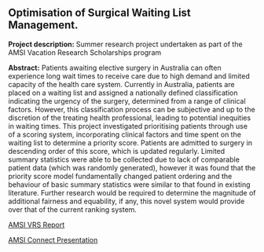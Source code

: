 ## Optimisation of Surgical Waiting List Management.

**Project description:** Summer research project undertaken as part of the AMSI Vacation Research Scholarships program

**Abstract:** Patients awaiting elective surgery in Australia can often experience long wait times to receive care due to high demand and limited capacity of the health care system. Currently in Australia, patients are placed on a waiting list and assigned a nationally defined classification indicating the urgency of the surgery, determined from a range of clinical factors. However, this classification process can be subjective and up to the discretion of the treating health professional, leading to potential inequities in waiting times. This project investigated prioritising patients through use of a scoring system, incorporating clinical factors and time spent on the waiting list to determine a priority score. Patients are admitted to surgery in descending order of this score, which is updated regularly. Limited summary statistics were able to be collected due to lack of comparable patient data (which was randomly generated), however it was found that the priority score model fundamentally changed patient ordering and the behaviour of basic summary statistics were similar to that found in existing literature. Further research would be required to determine the magnitude of additional fairness and equability, if any, this novel system would provide over that of the current ranking system.



[AMSI VRS Report](/pdf/AMSIReport.pdf)

[AMSI Connect Presentation](/pdf/AMSIConnectPresentation.pdf)

